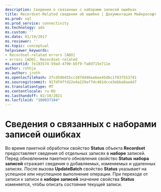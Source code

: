 ```yaml
---
description: Сведения о связанных с наборами записей ошибках
title: Recordset-Related сведения об ошибке | Документация Майкрософт
ms.prod: sql
ms.prod_service: connectivity
ms.technology: ado
ms.custom: ''
ms.date: 01/19/2017
ms.reviewer: ''
ms.topic: conceptual
helpviewer_keywords:
- Recordset-related errors [ADO]
- errors [ADO], Recordset-related
ms.assetid: 7e103574-59ad-4790-b5f9-fa8d715e711e
author: rothja
ms.author: jroth
ms.openlocfilehash: 2fcd596455cc1074d46ea6ee45d6c1f037553741
ms.sourcegitcommit: 917df4ffd22e4a229af7dc481dcce3ebba0aa4d7
ms.translationtype: MT
ms.contentlocale: ru-RU
ms.lasthandoff: 02/10/2021
ms.locfileid: "100037104"
---
```

# <a name="recordset-related-error-information"></a>Сведения о связанных с наборами записей ошибках
Во время пакетной обработки свойство **Status** объекта **Recordset** предоставляет сведения об отдельных записях в **наборе** записей. Перед обновлением пакетного обновления свойство **Status** **набора записей** отражает сведения о добавляемых, изменяемых и удаленных записях. После вызова **UpdateBatch** свойство **Status** указывает на успешное или неуспешное выполнение операции. При переходе от записи к записи в **наборе записей** значение свойства **Status** изменяется, чтобы описать состояние текущей записи.
